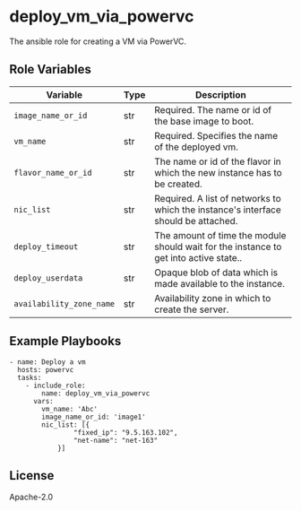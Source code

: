 deploy_vm_via_powervc
=========
The ansible role for creating a VM via PowerVC.

Role Variables
--------------

| Variable              | Type          | Description                                      |
|-----------------------|---------------|--------------------------------------------------|
| `image_name_or_id`      | str          | Required. The name or id of the base image to boot.                   |
| `vm_name`      | str          | Required. Specifies the name of the deployed vm.                      |
| `flavor_name_or_id`      | str          | The name or id of the flavor in which the new instance has to be created.                  |
| `nic_list`      | str          | Required. A list of networks to which the instance's interface should be attached. |                      
| `deploy_timeout`      | str          | The amount of time the module should wait for the instance to get into active state..                   |
| `deploy_userdata`      | str          | Opaque blob of data which is made available to the instance.  |   
| `availability_zone_name`      | str          | Availability zone in which to create the server. |

Example Playbooks
----------------
```
- name: Deploy a vm
  hosts: powervc 
  tasks:
    - include_role:
        name: deploy_vm_via_powervc
      vars:
        vm_name: 'Abc' 
        image_name_or_id: 'image1'
        nic_list: [{
                "fixed_ip": "9.5.163.102",
                "net-name": "net-163"
            }]

```

License
-------

Apache-2.0
